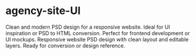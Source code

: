 # agency-site-UI
Clean and modern PSD design for a responsive website. Ideal for UI inspiration or PSD to HTML conversion. Perfect for frontend development or UI mockups. Responsive website PSD design with clean layout and editable layers. Ready for conversion or design reference.
